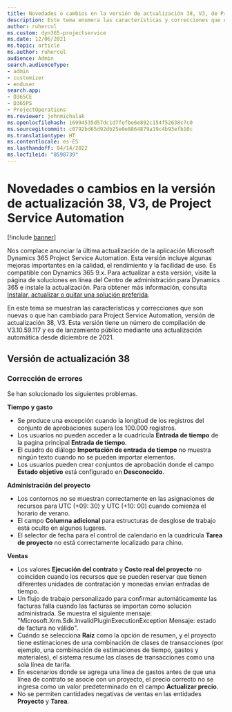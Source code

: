 ```yaml
---
title: Novedades o cambios en la versión de actualización 38, V3, de Project Service Automation
description: Este tema enumera las características y correcciones que están disponibles en Microsoft Dynamics 365 Project Service Automation, versión de actualización 38, V3.
author: ruhercul
ms.custom: dyn365-projectservice
ms.date: 12/06/2021
ms.topic: article
ms.author: ruhercul
audience: Admin
search.audienceType:
- admin
- customizer
- enduser
search.app:
- D365CE
- D365PS
- ProjectOperations
ms.reviewer: johnmichalak
ms.openlocfilehash: 16994535d57dc1d7fefbe6e892c154f52638c7c0
ms.sourcegitcommit: c0792bd65d92db25e0e8864879a19c4b93efb10c
ms.translationtype: HT
ms.contentlocale: es-ES
ms.lasthandoff: 04/14/2022
ms.locfileid: "8598739"
---
```

# <a name="whats-new-or-changed-in-project-service-automation-update-release-38-v3"></a>Novedades o cambios en la versión de actualización 38, V3, de Project Service Automation

[!include [banner](../includes/psa-now-project-operations.md)]

Nos complace anunciar la última actualización de la aplicación Microsoft Dynamics 365 Project Service Automation. Esta versión incluye algunas mejoras importantes en la calidad, el rendimiento y la facilidad de uso. Es compatible con Dynamics 365 9.x. Para actualizar a esta versión, visite la página de soluciones en línea del Centro de administración para Dynamics 365 e instale la actualización. Para obtener más información, consulta [Instalar, actualizar o quitar una solución preferida](/power-platform/admin/install-remove-preferred-solution).

En este tema se muestran las características y correcciones que son nuevas o que han cambiado para Project Service Automation, versión de actualización 38, V3. Esta versión tiene un número de compilación de V3.10.59.117 y es de lanzamiento público mediante una actualización automática desde diciembre de 2021.

## <a name="update-release-38"></a>Versión de actualización 38

### <a name="bug-fixes"></a>Corrección de errores

Se han solucionado los siguientes problemas.

**Tiempo y gasto**

- Se produce una excepción cuando la longitud de los registros del conjunto de aprobaciones supera los 100.000 registros.
- Los usuarios no pueden acceder a la cuadrícula **Entrada de tiempo** de la pagina principal **Entrada de tiempo**.
- El cuadro de diálogo **Importación de entrada de tiempo** no muestra ningún texto cuando no se pueden importar elementos.
- Los usuarios pueden crear conjuntos de aprobación donde el campo **Estado objetivo** está configurado en **Desconocido**.

**Administración del proyecto**

- Los contornos no se muestran correctamente en las asignaciones de recursos para UTC (+09: 30) y UTC (+10: 00) cuando comienza el horario de verano.
- El campo **Columna adicional** para estructuras de desglose de trabajo está oculto en algunos lugares.
- El selector de fecha para el control de calendario en la cuadrícula **Tarea de proyecto** no está correctamente localizado para chino.

**Ventas**

- Los valores **Ejecución del contrato** y **Costo real del proyecto** no coinciden cuando los recursos que se pueden reservar que tienen diferentes unidades de contratación y monedas envían entradas de tiempo.
- Un flujo de trabajo personalizado para confirmar automáticamente las facturas falla cuando las facturas se importan como solución administrada. Se muestra el siguiente mensaje: "Microsoft.Xrm.Sdk.InvalidPluginExecutionException Mensaje: estado de factura no válido".
- Cuándo se selecciona **Raíz** como la opción de resumen, y el proyecto tiene estimaciones de una combinación de clases de transacciones (por ejemplo, una combinación de estimaciones de tiempo, gastos y materiales), el sistema resume las clases de transacciones como una sola línea de tarifa.
- En escenarios donde se agrega una línea de gastos antes de que una línea de contrato se asocie con un proyecto, el precio correcto no se ingresa como un valor predeterminado en el campo **Actualizar precio**.
- No se permiten cantidades negativas de ventas en las entidades **Proyecto** y **Tarea**.
